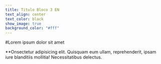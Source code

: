 ```yaml
---
title: Titulo Bloco 3 EN
text_align: center
text_color: black
show_image: true
background_color: "#fff"
---
```


#Lorem ipsum dolor sit amet

**Onsectetur adipisicing elit. Quisquam eum ullam, reprehenderit, ipsam iure blanditiis mollitia! Necessitatibus delectus.